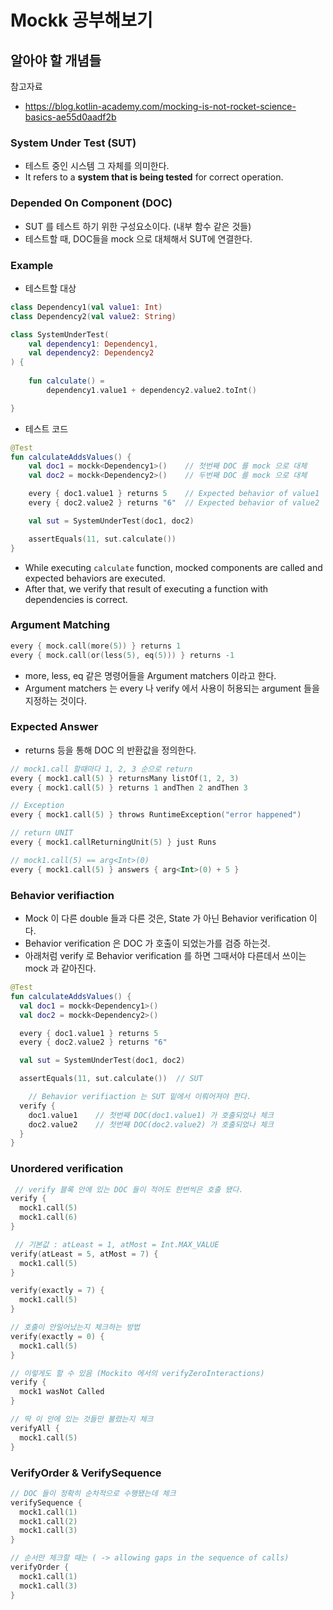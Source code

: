 # Mockk 공부해보기

## 알아야 할 개념들

참고자료
- https://blog.kotlin-academy.com/mocking-is-not-rocket-science-basics-ae55d0aadf2b

### System Under Test (SUT)
- 테스트 중인 시스템 그 자체를 의미한다.
- It refers to a **system that is being tested** for correct operation.

### Depended On Component (DOC)
- SUT 를 테스트 하기 위한 구성요소이다. (내부 함수 같은 것들)
- 테스트할 때, DOC들을  mock 으로 대체해서 SUT에 연결한다.


### Example

- 테스트할 대상

```kotlin
class Dependency1(val value1: Int)
class Dependency2(val value2: String)

class SystemUnderTest(
    val dependency1: Dependency1,
    val dependency2: Dependency2
) {
 
	fun calculate() = 
	    dependency1.value1 + dependency2.value2.toInt()

}

```

- 테스트 코드

```kotlin
@Test
fun calculateAddsValues() {
    val doc1 = mockk<Dependency1>()    // 첫번째 DOC 를 mock 으로 대체
    val doc2 = mockk<Dependency2>()    // 두번째 DOC 를 mock 으로 대체

    every { doc1.value1 } returns 5    // Expected behavior of value1
    every { doc2.value2 } returns "6"  // Expected behavior of value2

    val sut = SystemUnderTest(doc1, doc2) 

    assertEquals(11, sut.calculate())
}
```

- While executing `calculate` function, mocked components are called and expected behaviors are executed.
- After that, we verify that result of executing a function with dependencies is correct.

### **Argument Matching**

```kotlin
every { mock.call(more(5)) } returns 1
every { mock.call(or(less(5), eq(5))) } returns -1
```

- more, less, eq 같은 명령어들을 Argument matchers 이라고 한다.
- Argument matchers 는 every 나 verify 에서 사용이 허용되는 argument 들을 지정하는 것이다.

### Expected Answer

- returns 등을 통해 DOC 의 반환값을 정의한다.

```kotlin
// mock1.call 할때마다 1, 2, 3 순으로 return
every { mock1.call(5) } returnsMany listOf(1, 2, 3)
every { mock1.call(5) } returns 1 andThen 2 andThen 3

// Exception 
every { mock1.call(5) } throws RuntimeException("error happened")

// return UNIT
every { mock1.callReturningUnit(5) } just Runs

// mock1.call(5) == arg<Int>(0)
every { mock1.call(5) } answers { arg<Int>(0) + 5 }
```

### Behavior verifiaction

- Mock 이 다른 double 들과 다른 것은, State 가 아닌 Behavior verification 이다.
- Behavior verification 은 DOC 가 호출이 되었는가를 검증 하는것.
- 아래처럼 verify 로 Behavior verification 를 하면 그때서야 다른데서 쓰이는 mock 과 같아진다.

```kotlin
@Test
fun calculateAddsValues() {
  val doc1 = mockk<Dependency1>()
  val doc2 = mockk<Dependency2>()

  every { doc1.value1 } returns 5
  every { doc2.value2 } returns "6"

  val sut = SystemUnderTest(doc1, doc2)

  assertEquals(11, sut.calculate())  // SUT

	// Behavior verifiaction 는 SUT 밑에서 이뤄어져야 한다. 
  verify { 
    doc1.value1    // 첫번째 DOC(doc1.value1) 가 호출되었나 체크
    doc2.value2    // 첫번째 DOC(doc2.value2) 가 호출되었나 체크
  }
}
```

### Unordered verification

```kotlin
 // verify 블록 안에 있는 DOC 들이 적어도 한번씩은 호출 됐다.
verify { 
  mock1.call(5)
  mock1.call(6)
}

 // 기본값 : atLeast = 1, atMost = Int.MAX_VALUE
verify(atLeast = 5, atMost = 7) { 
  mock1.call(5)
}

verify(exactly = 7) { 
  mock1.call(5)
}

// 호출이 안일어났는지 체크하는 방법
verify(exactly = 0) { 
  mock1.call(5)
}

// 이렇게도 할 수 있음 (Mockito 에서의 verifyZeroInteractions)
verify { 
  mock1 wasNot Called 
}

// 딱 이 안에 있는 것들만 불렸는지 체크
verifyAll { 
  mock1.call(5)
}
```

### VerifyOrder & VerifySequence

```kotlin
// DOC 들이 정확히 순차적으로 수행됐는데 체크
verifySequence {
  mock1.call(1)
  mock1.call(2)
  mock1.call(3)
}

// 순서만 체크할 때는 ( -> allowing gaps in the sequence of calls)
verifyOrder {
  mock1.call(1)
  mock1.call(3)
}
```
